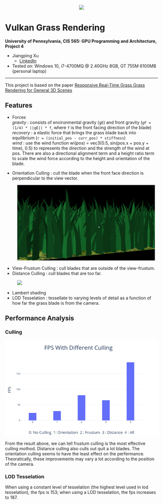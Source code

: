 <p align="center">
    <img src = img/demo.gif>
</p>

Vulkan Grass Rendering
================

**University of Pennsylvania, CIS 565: GPU Programming and Architecture, Project 4**
* Jiangping Xu
  * [LinkedIn](https://www.linkedin.com/in/jiangping-xu-365b19134/)
* Tested on: Windows 10, i7-4700MQ @ 2.40GHz 8GB, GT 755M 6100MB (personal laptop)
___

This project is based on the paper [Responsive Real-Time Grass Grass Rendering for General 3D Scenes](https://www.cg.tuwien.ac.at/research/publications/2017/JAHRMANN-2017-RRTG/JAHRMANN-2017-RRTG-draft.pdf)

## Features
* Forces \
_gravity_ : consists of environmental gravity (`gE`) and front gravity (`gF = (1/4) * ||gE|| * f`, where `f` is the front facing direction of the blade) \
_recovery_ : a elastic force that brings the grass blade back into equilibrium (`r = (initial_pos - curr_pos) * stiffness`) \
_wind_ : use the wind function wi(pos) = vec3(0.5, sin(pos.x + pos.y + time), 0.5) to represents the
direction and the strength of the wind at pos. There are also a directional alignment term and a height ratio term to scale the wind force according to the height and orientation of the blade.

* Orientation Culling : cull the blade when the front face direction is perpendicular to the view vector.

<p align="center">
    <div style = "padding:0px 10px 0px 40px;">
    <img src = img/ori.gif>
    </div>
</p>

* View-Frustum Culling : cull blades that are outside of the view-frustum.
* Distance Culling : cull blades that are too far.
<p align="center">
    <div style = "padding:0px 10px 0px 40px;">
    <img src = img/dis.gif>
    </div>
</p>

* Lambert shading
* LOD Tesselation : tessellate to varying levels of detail as a function of how far the grass blade is from the camera.

## Performance Analysis
### Culling
<p align="center">
    <img src = img/FPSWithDifferentCulling.png>
</p>

From the result above, we can tell frustum culling is the most effective culling mothod. Distance culling also culls out quit a lot blades. The orientation culling seems to have the least effect on the perfermance.\
Theoratically, these improvements may vary a lot according to the position of the camera.

### LOD Tesselation
When using a constant level of tesselation (the highest level used in lod tesselation), the fps is 153; when using a LOD tesselation, the fps increases to 187.





